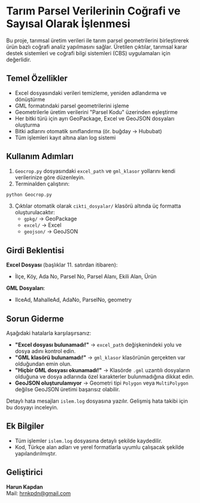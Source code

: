# Tarım Parsel Verilerinin Coğrafi ve Sayısal Olarak İşlenmesi

Bu proje, tarımsal üretim verileri ile tarım parsel geometrilerini birleştirerek ürün bazlı coğrafi analiz yapılmasını sağlar. Üretilen çıktılar, tarımsal karar destek sistemleri ve coğrafi bilgi sistemleri (CBS) uygulamaları için değerlidir.

##  Temel Özellikler

-  Excel dosyasındaki verileri temizleme, yeniden adlandırma ve dönüştürme
-  GML formatındaki parsel geometrilerini işleme
-  Geometrilerle üretim verilerini "Parsel Kodu" üzerinden eşleştirme
-  Her bitki türü için ayrı GeoPackage, Excel ve GeoJSON dosyaları oluşturma
-  Bitki adlarını otomatik sınıflandırma (ör. buğday → Hububat)
-  Tüm işlemleri kayıt altına alan log sistemi

##  Kullanım Adımları

1. `Geocrop.py` dosyasındaki `excel_path` ve `gml_klasor` yollarını kendi verilerinize göre düzenleyin.
2. Terminalden çalıştırın:

```bash
python Geocrop.py
```

3. Çıktılar otomatik olarak `cikti_dosyalar/` klasörü altında üç formatta oluşturulacaktır:
   - `gpkg/` → GeoPackage
   - `excel/` → Excel
   - `geojson/` → GeoJSON

##  Girdi Beklentisi

**Excel Dosyası** (başlıklar 11. satırdan itibaren):
- İlçe, Köy, Ada No, Parsel No, Parsel Alanı, Ekili Alan, Ürün

**GML Dosyaları**:
- IlceAd, MahalleAd, AdaNo, ParselNo, geometry

##  Sorun Giderme

 Aşağıdaki hatalarla karşılaşırsanız:

- **"Excel dosyası bulunamadı!"** → `excel_path` değişkenindeki yolu ve dosya adını kontrol edin.
- **"GML klasörü bulunamadı!"** → `gml_klasor` klasörünün gerçekten var olduğundan emin olun.
- **"Hiçbir GML dosyası okunamadı!"** → Klasörde `.gml` uzantılı dosyaların olduğuna ve dosya adlarında özel karakterler bulunmadığına dikkat edin.
- **GeoJSON oluşturulamıyor** → Geometri tipi `Polygon` veya `MultiPolygon` değilse GeoJSON üretimi başarısız olabilir.

 Detaylı hata mesajları `islem.log` dosyasına yazılır. Gelişmiş hata takibi için bu dosyayı inceleyin.

##  Ek Bilgiler

- Tüm işlemler `islem.log` dosyasına detaylı şekilde kaydedilir.
- Kod, Türkçe alan adları ve yerel formatlarla uyumlu çalışacak şekilde yapılandırılmıştır.

##  Geliştirici

**Harun Kapdan**  
  Mail: hrnkpdn@gmail.com
